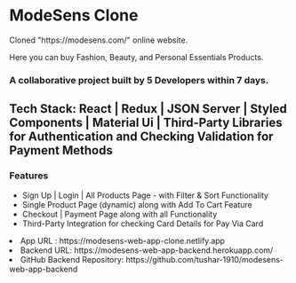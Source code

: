 # ModeSens Clone
<p>Cloned "https://modesens.com/" online website.</p>
<p>Here you can buy Fashion, Beauty, and Personal Essentials Products.</p>
<h3>A collaborative project built by 5 Developers within 7 days.</h3>
<h2>Tech Stack: React | Redux | JSON Server | Styled Components | Material Ui | Third-Party Libraries for Authentication and Checking Validation for Payment Methods</h2>
<h3>Features</h3>
<ul>
<li>Sign Up | Login | All Products Page - with Filter & Sort Functionality</li>
<li>Single Product Page (dynamic) along with Add To Cart Feature</li>
<li>Checkout | Payment Page along with all Functionality</li>
<li>Third-Party Integration for checking Card Details for Pay Via Card</li>
</ul>
<li>App URL : https://modesens-web-app-clone.netlify.app</li>
<li>Backend URL: https://modesens-web-app-backend.herokuapp.com/</li>
<li>GitHub Backend Repository: https://github.com/tushar-1910/modesens-web-app-backend</li>